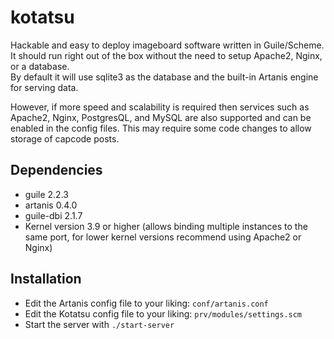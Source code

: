 # kotatsu

Hackable and easy to deploy imageboard software written in Guile/Scheme.  
It should run right out of the box without the need to setup Apache2, Nginx, or a database.  
By default it will use sqlite3 as the database and the built-in Artanis engine for serving data.  
  
However, if more speed and scalability is required then services such as Apache2, Nginx, PostgresQL, and MySQL are also supported and can be enabled in the config files. This may require some code changes to allow storage of capcode posts.

## Dependencies

* guile 2.2.3
* artanis 0.4.0 
* guile-dbi 2.1.7
* Kernel version 3.9 or higher (allows binding multiple instances to the same port, for lower kernel versions recommend using Apache2 or Nginx)

## Installation

* Edit the Artanis config file to your liking: `conf/artanis.conf`
* Edit the Kotatsu config file to your liking: `prv/modules/settings.scm`
* Start the server with `./start-server`
